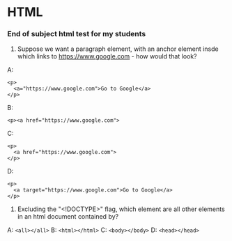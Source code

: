 # HTML
### End of subject html test for my students

1. Suppose we want a paragraph element, with an anchor element insde which links to https://www.google.com - how would that look?

A: 
```
<p>
  <a="https://www.google.com">Go to Google</a>
</p>
```
B:
```
<p><a href="https://www.google.com">
```
C:
```
<p>
  <a href="https://www.google.com">
</p>
```
D:
```
<p>
  <a target="https://www.google.com">Go to Google</a>
</p>
```
1. Excluding the "<!DOCTYPE>" flag, which element are all other elements in an html document contained by?
  
  A: ```<all></all>```
  B: ```<html></html>```
  C: ```<body></body>```
  D: ```<head></head>```
